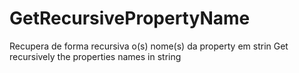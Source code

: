 # GetRecursivePropertyName
Recupera de forma recursiva o(s) nome(s) da property em strin
Get recursively the properties names in string
